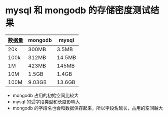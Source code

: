# mysql 和 mongodb 的存储密度测试结果

数据量 | mongodb | mysql
--- | --- | ---
20k | 300MB | 3.5MB
100k | 312MB | 14.5MB
1M | 423MB | 145MB
10M | 1.5GB | 1.4GB
100M | 9.03GB | 13.6GB

+ mongodb 占用的初始空间比较大
+ mysql 的受字段类型和长度影响大
+ mongodb 的字段名也会和数据保存起来，所以字段名越长，占用的空间越大